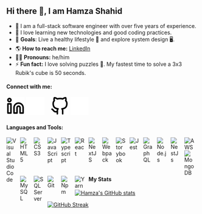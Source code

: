 ## Hi there 👋, I am Hamza Shahid

- 🔭 I am a full-stack software engineer with over five years of experience.
- 🚀 I love learning new technologies and good coding practices.
- 🥅 **Goals**: Live a healthy lifestyle 💪 and explore system design 🖥️.
- 🌎 **How to reach me:** [LinkedIn](https://linkedin.com/in/muhash)
- 👨‍💼 **Pronouns:** he/him
- ⚡ **Fun fact:** I love solving puzzles 🧩. My fastest time to solve a 3x3 Rubik's cube is 50 seconds.

#### Connect with me:

[![LinkedIn](./img/linkedin-light.svg)](https://linkedin.com/in/muhash#gh-light-mode-only)
[![LinkedIn](./img/linkedin-dark.svg)](https://linkedin.com/in/muhash#gh-dark-mode-only)
&nbsp;&nbsp;
[![GitHub](./img/github-light.svg)](https://github.com/muhamza#gh-light-mode-only)
[![GitHub](./img/github-dark.svg)](https://github.com/muhamza#gh-dark-mode-only)

#### Languages and Tools:

<img align="left" alt="Visual Studio Code" width="26px" src="https://cdn.jsdelivr.net/gh/devicons/devicon/icons/vscode/vscode-original.svg" style="padding-right:10px;" />
<img align="left" alt="HTML5" width="26px" src="https://cdn.jsdelivr.net/gh/devicons/devicon/icons/html5/html5-original.svg" style="padding-right:10px;" />
<img align="left" alt="CSS3" width="26px" src="https://cdn.jsdelivr.net/gh/devicons/devicon/icons/css3/css3-original.svg" style="padding-right:10px;" />
<img align="left" alt="JavaScript" width="26px" src="https://cdn.jsdelivr.net/gh/devicons/devicon/icons/javascript/javascript-original.svg" style="padding-right:10px;" />
<img align="left" alt="Typescript" width="26px" src="https://cdn.jsdelivr.net/gh/devicons/devicon/icons/typescript/typescript-original.svg"  style="padding-right:10px;" />
<img align="left" alt="React" width="26px" src="https://cdn.jsdelivr.net/gh/devicons/devicon/icons/react/react-original.svg" style="padding-right:10px;" />
<img align="left" alt="NextJS" width="26px" src="https://cdn.jsdelivr.net/gh/devicons/devicon/icons/nextjs/nextjs-original.svg" style="padding-right:10px;" />
<img align="left" alt="Webpack" width="26px" src="https://cdn.jsdelivr.net/gh/devicons/devicon/icons/webpack/webpack-original.svg" style="padding-right:10px;" />
<img align="left" alt="Storybook" width="26px" src="https://cdn.jsdelivr.net/gh/devicons/devicon/icons/storybook/storybook-original.svg" style="padding-right:10px;" />
<img align="left" alt="Jest" width="26px" src="https://cdn.jsdelivr.net/gh/devicons/devicon/icons/jest/jest-plain.svg" style="padding-right:10px;" />
<img align="left" alt="GraphQL" width="26px" src="https://cdn.jsdelivr.net/gh/devicons/devicon/icons/graphql/graphql-plain.svg" style="padding-right:10px;" />
<img align="left" alt="Node.js" width="26px" src="https://cdn.jsdelivr.net/gh/devicons/devicon/icons/nodejs/nodejs-original.svg" style="padding-right:10px;" />
<img align="left" alt="NestJs" width="26px" src="https://cdn.jsdelivr.net/gh/devicons/devicon/icons/nestjs/nestjs-plain.svg" style="padding-right:10px;" />
<img align="left" alt="AWS" width="26px" src="https://cdn.jsdelivr.net/gh/devicons/devicon/icons/amazonwebservices/amazonwebservices-plain-wordmark.svg" style="padding-right:10px;" />
<img align="left" alt="MongoDB" width="26px" src="https://cdn.jsdelivr.net/gh/devicons/devicon/icons/mongodb/mongodb-original.svg" style="padding-right:10px;" />
<img align="left" alt="MySQL" width="26px" src="https://cdn.jsdelivr.net/gh/devicons/devicon/icons/mysql/mysql-original.svg" style="padding-right:10px;" />
<img align="left" alt="SQL Server" width="26px" src="https://cdn.jsdelivr.net/gh/devicons/devicon/icons/microsoftsqlserver/microsoftsqlserver-plain.svg" style="padding-right:10px;" />
<img align="left" alt="Git" width="26px" src="https://cdn.jsdelivr.net/gh/devicons/devicon/icons/git/git-original.svg" style="padding-right:10px;" />
<img align="left" alt="Npm" width="26px" src="https://cdn.jsdelivr.net/gh/devicons/devicon/icons/npm/npm-original-wordmark.svg" style="padding-right:10px;" />
<img align="left" alt="Yarn" width="26px" src="https://cdn.jsdelivr.net/gh/devicons/devicon/icons/yarn/yarn-original.svg" style="padding-right:10px;" />

<br />
<br />

#### My Stats

[![Hamza's GitHub stats](https://github-readme-stats.vercel.app/api?username=muhamza&theme=dark&show_icons=true&count_private=true)](https://github.com/muhamza)

[![GitHub Streak](https://streak-stats.demolab.com?user=muhamza&theme=dark)](https://git.io/streak-stats)
